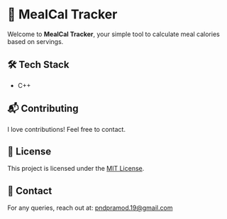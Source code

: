 <!DOCTYPE html>
<html>
<body>
    <h1>🍔 MealCal Tracker</h1>
    <p>Welcome to <strong>MealCal Tracker</strong>, your simple tool to calculate meal calories based on servings.</p>
    <h2>🛠️ Tech Stack</h2>
    <ul>
        <li>C++</li>     
    </ul>
    <h2>📬 Contributing</h2>
    <p>I love contributions! Feel free to contact.</p>
    <h2>📜 License</h2>
    <p>This project is licensed under the <a href="https://opensource.org/licenses/MIT">MIT License</a>.</p>
    <h2>📧 Contact</h2>
    <p>For any queries, reach out at: <a href="mailto:pndpramod.19@gmail.com">pndpramod.19@gmail.com</a></p>
</body>
</html>

